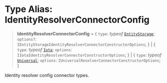 # Type Alias: IdentityResolverConnectorConfig

> **IdentityResolverConnectorConfig** = \{ `type`: *typeof* [`EntityStorage`](../variables/IdentityResolverConnectorType.md#entitystorage); `options?`: `IEntityStorageIdentityResolverConnectorConstructorOptions`; \} \| \{ `type`: *typeof* [`Iota`](../variables/IdentityResolverConnectorType.md#iota); `options`: `IIotaIdentityResolverConnectorConstructorOptions`; \} \| \{ `type`: *typeof* [`Universal`](../variables/IdentityResolverConnectorType.md#universal); `options`: `IUniversalResolverConnectorConstructorOptions`; \}

Identity resolver config connector types.
